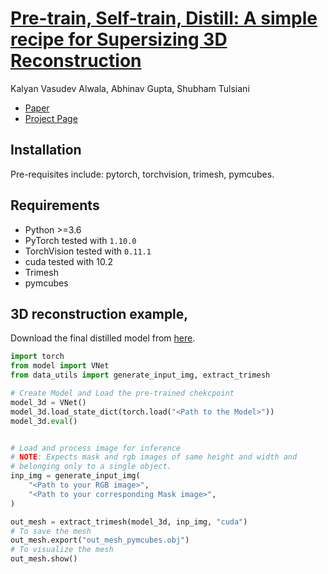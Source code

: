 # [Pre-train, Self-train, Distill: A simple recipe for Supersizing 3D Reconstruction](https://shubhtuls.github.io/ss3d/)
Kalyan Vasudev Alwala, Abhinav Gupta, Shubham Tulsiani

* [Paper](todo)
* [Project Page](todo)

## Installation
Pre-requisites include: pytorch, torchvision, trimesh, pymcubes.

## Requirements
* Python >=3.6
* PyTorch tested with `1.10.0` 
* TorchVision tested with `0.11.1`
* cuda tested with 10.2
* Trimesh
* pymcubes

## 3D reconstruction example, 

Download the final distilled model from [here](https://dl.fbaipublicfiles.com/ss3d/distilled_model.torch).

```python
import torch
from model import VNet
from data_utils import generate_input_img, extract_trimesh

# Create Model and Load the pre-trained chekcpoint
model_3d = VNet()
model_3d.load_state_dict(torch.load("<Path to the Model>"))
model_3d.eval()


# Load and process image for inference
# NOTE: Expects mask and rgb images of same height and width and 
# belonging only to a single object.
inp_img = generate_input_img(
    "<Path to your RGB image>",
    "<Path to your corresponding Mask image>",
)

out_mesh = extract_trimesh(model_3d, inp_img, "cuda")
# To save the mesh
out_mesh.export("out_mesh_pymcubes.obj")
# To visualize the mesh
out_mesh.show()
```

<!-- # Citation
```
TODO
```

# License
TODO -->